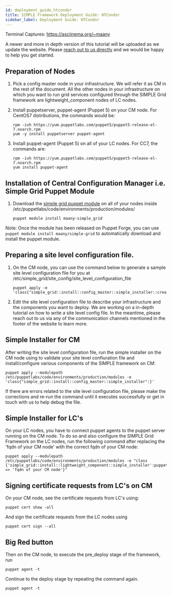 ```yaml
---
id: deployment_guide_htcondor
title: SIMPLE Framework Deployment Guide: HTCondor
sidebar_label: Deployment Guide: HTCondor
---
```


Terminal Captures: https://asciinema.org/~maany

A newer and more in depth version of this tutorial will be uploaded as we update the website. Please [reach out to us directly](../help) and we would be happy to help you get started.

## Preparation of Nodes
1. Pick a config master node in your infrastructure. We will refer it as CM in the rest of the document. All the other nodes in your infrastructure on which you want to run grid services configured through the SIMPLE Grid framework are lightweight_component nodes of LC nodes.

1. Install puppetserver, puppet-agent (Puppet 5) on your CM node. For CentOS7 distributions, the commands would be:
    ```
    rpm -ivh https://yum.puppetlabs.com/puppet5/puppet5-release-el-7.noarch.rpm
    yum -y install puppetserver puppet-agent
    ```

1. Install puppet-agent (Puppet 5) on all of your LC nodes. For CC7, the commands are:
    ```
    rpm -ivh https://yum.puppetlabs.com/puppet5/puppet5-release-el-7.noarch.rpm
    yum install puppet-agent
    ```

## Installation of Central Configuration Manager i.e. Simple Grid Puppet Module

1. Download the [simple grid puppet module](https://forge.puppet.com/maany/simple_grid) on all of your nodes inside /etc/puppetlabs/code/environments/production/modules/
    
    ```
    puppet module install maany-simple_grid
    ```

Note: Once the module has been released on Puppet Forge, you can use ```puppet module install maany/simple-grid``` to automatically download and install the puppet module.

## Preparing a site level configuration file.

1. On the CM node, you can use the command below to generate a sample site level configuration file for you at /etc/simple_grid/site_config/site_level_configuration_file

    ```
    puppet apply -e 'class{"simple_grid::install::config_master::simple_installer::create_sample_site_level_config_file":}'
    
    ```

1. Edit the site level configuration file to describe your infrastructure and the components you want to deploy. We are working on a in-depth tutorial on how to write a site level config file. In the meantime, please reach out to us via any of the communication channels mentioned in the footer of the website to learn more.

## Simple Installer for CM
After writing the site level configuration file, run the simple installer on the CM node using to validate your site level confiuration file and install/configure various components of the SIMPLE framework on CM:
```
puppet apply --modulepath /etc/puppetlabs/code/environments/production/modules -e 'class{"simple_grid::install::config_master::simple_installer":}'
```
If there are errors related to the site level configuration file, please make the corrections and re-run the command until it executes successfully or get in touch with us to help debug the file.

## Simple Installer for LC's
On your LC nodes, you have to connect puppet agents to the puppet server running on the CM node. To do so and also configure the SIMPLE Grid Framework on the LC nodes, run the following command after replacing the 'fqdn of your CM node' with the correct fqdn of your CM node:

```
puppet apply --modulepath /etc/puppetlabs/code/environments/production/modules -e "class {'simple_grid::install::lightweight_component::simple_installer':puppet_master => 'fqdn of your CM node'}"
```

## Signing certificate requests from LC's on CM

On your CM node, see the certificate requests from LC's using:
 
```
puppet cert show -all
```

And sign the certificate requests from the LC nodes using

```
puppet cert sign --all
```

## Big Red button
Then on the CM node, to execute the pre_deploy stage of the framework, run
```
puppet agent -t
```
Continue to the deploy stage by repeating the command again.

```
puppet agent -t
```
